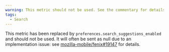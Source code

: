 ```yaml
---
warning: This metric should not be used. See the commentary for details.
tags:
  - Search
---
```


This metric has been replaced by `preferences.search_suggestions_enabled` and should not be used.
It will often be sent as null due to an implementation issue: see [mozilla-mobile/fenix#19147](https://github.com/mozilla-mobile/fenix/issues/19147) for details.
